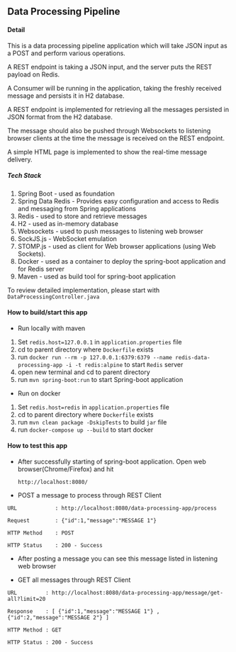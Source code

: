 ## Data Processing Pipeline

#### Detail
This is a data processing pipeline application which will take JSON input as a POST and perform various operations.

A REST endpoint is taking a JSON input, and the server puts the REST payload on Redis.

A Consumer will be running in the application, taking the freshly received message and persists it in H2 database.

A REST endpoint is implemented for retrieving all the messages persisted in JSON format from the H2 database.

The message should also be pushed through Websockets to listening browser clients at the time the message is received on the REST endpoint.

A simple HTML page is implemented to show the real-time message delivery.


##### Tech Stack
1. Spring Boot - used as foundation
2. Spring Data Redis - Provides easy configuration and access to Redis and messaging from Spring applications
3. Redis - used to store and retrieve messages
4. H2 - used as in-memory database
5. Websockets - used to push messages to listening web browser
6. SockJS.js - WebSocket emulation
7. STOMP.js - used as client for Web browser applications (using Web Sockets).
8. Docker - used as a container to deploy the spring-boot application and for Redis server
9. Maven - used as build tool for spring-boot application 

To review detailed implementation, please start with `DataProcessingController.java`


#### How to build/start this app
* Run locally with maven

1. Set `redis.host=127.0.0.1` in `application.properties` file 
2. cd to parent directory where `Dockerfile` exists
3. run `docker run --rm -p 127.0.0.1:6379:6379 --name redis-data-processing-app -i -t redis:alpine` to start `Redis` server
4. open new terminal and cd to parent directory
5. run `mvn spring-boot:run` to start Spring-boot application

* Run on docker

1. Set `redis.host=redis` in `application.properties` file 
2. cd to parent directory where `Dockerfile` exists
3. run `mvn clean package -DskipTests` to build `jar` file
4. run `docker-compose up --build` to start docker


#### How to test this app
* After successfully starting of spring-boot application.  Open web browser(Chrome/Firefox) and hit
    
    `http://localhost:8080/`
    
* POST a message to process through REST Client
 
`URL            : http://localhost:8080/data-processing-app/process `

`Request        : {"id":1,"message":"MESSAGE 1"} `

`HTTP Method    : POST `

`HTTP Status    : 200 - Success `

* After posting a message you can see this message listed in listening web browser

* GET all messages through REST Client
 
`URL         : http://localhost:8080/data-processing-app/message/get-all?limit=20`

`Response    : [ {"id":1,"message":"MESSAGE 1"} , {"id":2,"message":"MESSAGE 2"} ] `

`HTTP Method : GET`

`HTTP Status : 200 - Success`
